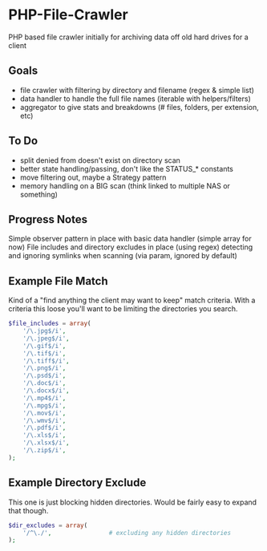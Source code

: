 PHP-File-Crawler
================

PHP based file crawler initially for archiving data off old hard drives for a client


Goals
-----

- file crawler with filtering by directory and filename (regex & simple list)
- data handler to handle the full file names (iterable with helpers/filters)
- aggregator to give stats and breakdowns (# files, folders, per extension, etc)

To Do
-----

- split denied from doesn't exist on directory scan
- better state handling/passing, don't like the STATUS_* constants
- move filtering out, maybe a Strategy pattern
- memory handling on a BIG scan (think linked to multiple NAS or something)

Progress Notes
--------------

Simple observer pattern in place with basic data handler (simple array for now)
File includes and directory excludes in place (using regex)
detecting and ignoring symlinks when scanning (via param, ignored by default)

Example File Match
------------------

Kind of a "find anything the client may want to keep" match criteria. With a criteria this loose you'll want to be limiting the directories you search.

```php
$file_includes = array( 
	'/\.jpg$/i',  
	'/\.jpeg$/i', 
	'/\.gif$/i', 
	'/\.tif$/i', 
	'/\.tiff$/i', 
	'/\.png$/i', 
	'/\.psd$/i', 
	'/\.doc$/i', 
	'/\.docx$/i', 
	'/\.mp4$/i', 
	'/\.mpg$/i', 
	'/\.mov$/i', 
	'/\.wmv$/i', 
	'/\.pdf$/i', 
	'/\.xls$/i', 
	'/\.xlsx$/i', 
	'/\.zip$/i', 
);
```

Example Directory Exclude
-------------------------

This one is just blocking hidden directories. Would be fairly easy to expand that though.

```php
$dir_excludes = array( 
	'/^\./', 				# excluding any hidden directories
);
```